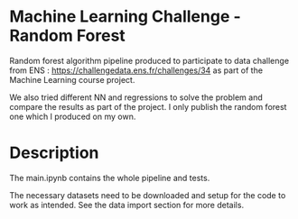 # Machine Learning Challenge - Random Forest
Random forest algorithm pipeline produced to participate to data challenge from ENS : https://challengedata.ens.fr/challenges/34 as part of the Machine Learning course project.

We also tried different NN and regressions to solve the problem and compare the results as part of the project. I only publish the random forest one which I produced on my own.

# Description
The main.ipynb contains the whole pipeline and tests.

The necessary datasets need to be downloaded and setup for the code to work as intended. See the data import section for more details.
